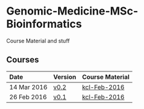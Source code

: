 # Genomic-Medicine-MSc-Bioinformatics
Course Material and stuff

## Courses

| Date     | Version | Course Material
|:---------|:--------|:------------|
| 14 Mar 2016 | [v0.2](https://github.com/snewhouse/Genomic-Medicine-MSc-Bioinformatics/releases/tag/v0.2-bioinformatics-ngs-course)  | [kcl-Feb-2016](https://github.com/snewhouse/Genomic-Medicine-MSc-Bioinformatics/tree/master/kcl-Feb-2016)|
| 26 Feb 2016 | [v0.1](https://github.com/snewhouse/Genomic-Medicine-MSc-Bioinformatics/releases/tag/v0.1-bioinformatics-ngs-course)  | [kcl-Feb-2016](https://github.com/snewhouse/Genomic-Medicine-MSc-Bioinformatics/tree/master/kcl-Feb-2016)|


